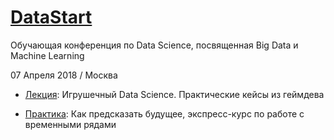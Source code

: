# [DataStart](https://datastart.ru/)

Oбучающая конференция по Data Science, посвященная Big Data и Machine Learning

07 Апреля 2018 / Москва

- [Лекция](https://github.com/DmitrySerg/DataStart/blob/master/Data%20Science%20in%20GameDev.pdf): Игрушечный Data Science. Практические кейсы из геймдева

- [Практика](https://github.com/DmitrySerg/DataStart/blob/master/TimeSeries_in_Python.ipynb): Как предсказать будущее, экспресс-курс по работе с временными рядами